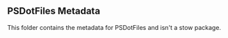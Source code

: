 PSDotFiles Metadata
-------------------

This folder contains the metadata for PSDotFiles and isn't a stow package.